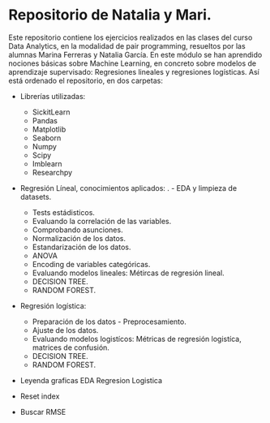 # Repositorio de Natalia y Mari.
Este repositorio contiene los ejercicios realizados en las clases del curso Data Analytics, en la modalidad de pair programming, resueltos por las alumnas Marina Ferreras y Natalia García. 
En este módulo se han aprendido nociones básicas sobre Machine Learning, en concreto sobre modelos de aprendizaje supervisado: Regresiones lineales y regresiones logísticas. Así está ordenado el repositorio, en dos carpetas:
  - Librerías utilizadas:
    - SickitLearn 
    - Pandas
    - Matplotlib 
    - Seaborn
    - Numpy
    - Scipy
    - Imblearn
    - Researchpy
    
  - Regresión Líneal, conocimientos aplicados:
  . - EDA y limpieza de datasets.
    - Tests estádisticos.
    - Evaluando la correlación de las variables.
    - Comprobando asunciones.
    - Normalización de los datos.
    - Estandarización de los datos. 
    - ANOVA
    - Encoding de variables categóricas.
    - Evaluando modelos lineales: Métircas de regresión lineal.
    - DECISION TREE.
    - RANDOM FOREST.
  - Regresión logística:
    - Preparación de los datos - Preprocesamiento.
    - Ajuste de los datos.
    - Evaluando modelos logistícos: Métricas de regresión logistíca, matrices de confusión.
    - DECISION TREE. 
    - RANDOM FOREST.
    
    
  

     
      


- Leyenda graficas EDA Regresion Logistica
- Reset index
- Buscar RMSE
